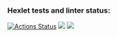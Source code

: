 ### Hexlet tests and linter status:
[![Actions Status](https://github.com/KristinaDegtereva/frontend-project-44/workflows/hexlet-check/badge.svg)](https://github.com/KristinaDegtereva/frontend-project-44/actions)
<a href="https://codeclimate.com/github/KristinaDegtereva/frontend-project-44/maintainability"><img src="https://api.codeclimate.com/v1/badges/116d4fc2a3165419b2b7/maintainability" /></a>
<a href="https://asciinema.org/a/OxPXDMXYxPkXe8YeaAE6ZqZ0Q" target="_blank"><img src="https://asciinema.org/a/OxPXDMXYxPkXe8YeaAE6ZqZ0Q.svg" /></a>